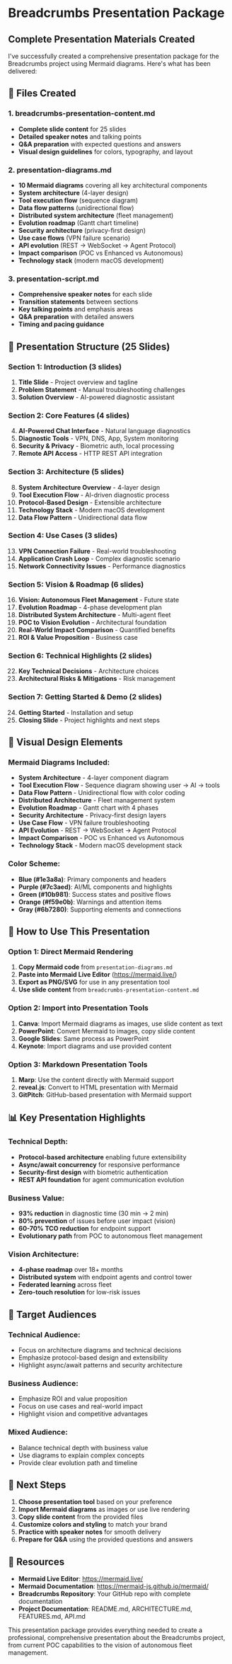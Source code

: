 # Breadcrumbs Presentation Package
## Complete Presentation Materials Created

I've successfully created a comprehensive presentation package for the Breadcrumbs project using Mermaid diagrams. Here's what has been delivered:

## 📁 Files Created

### 1. **breadcrumbs-presentation-content.md**
- **Complete slide content** for 25 slides
- **Detailed speaker notes** and talking points
- **Q&A preparation** with expected questions and answers
- **Visual design guidelines** for colors, typography, and layout

### 2. **presentation-diagrams.md**
- **10 Mermaid diagrams** covering all key architectural components
- **System architecture** (4-layer design)
- **Tool execution flow** (sequence diagram)
- **Data flow patterns** (unidirectional flow)
- **Distributed system architecture** (fleet management)
- **Evolution roadmap** (Gantt chart timeline)
- **Security architecture** (privacy-first design)
- **Use case flows** (VPN failure scenario)
- **API evolution** (REST → WebSocket → Agent Protocol)
- **Impact comparison** (POC vs Enhanced vs Autonomous)
- **Technology stack** (modern macOS development)

### 3. **presentation-script.md**
- **Comprehensive speaker notes** for each slide
- **Transition statements** between sections
- **Key talking points** and emphasis areas
- **Q&A preparation** with detailed answers
- **Timing and pacing guidance**

## 🎯 Presentation Structure (25 Slides)

### Section 1: Introduction (3 slides)
1. **Title Slide** - Project overview and tagline
2. **Problem Statement** - Manual troubleshooting challenges
3. **Solution Overview** - AI-powered diagnostic assistant

### Section 2: Core Features (4 slides)
4. **AI-Powered Chat Interface** - Natural language diagnostics
5. **Diagnostic Tools** - VPN, DNS, App, System monitoring
6. **Security & Privacy** - Biometric auth, local processing
7. **Remote API Access** - HTTP REST API integration

### Section 3: Architecture (5 slides)
8. **System Architecture Overview** - 4-layer design
9. **Tool Execution Flow** - AI-driven diagnostic process
10. **Protocol-Based Design** - Extensible architecture
11. **Technology Stack** - Modern macOS development
12. **Data Flow Pattern** - Unidirectional data flow

### Section 4: Use Cases (3 slides)
13. **VPN Connection Failure** - Real-world troubleshooting
14. **Application Crash Loop** - Complex diagnostic scenario
15. **Network Connectivity Issues** - Performance diagnostics

### Section 5: Vision & Roadmap (6 slides)
16. **Vision: Autonomous Fleet Management** - Future state
17. **Evolution Roadmap** - 4-phase development plan
18. **Distributed System Architecture** - Multi-agent fleet
19. **POC to Vision Evolution** - Architectural foundation
20. **Real-World Impact Comparison** - Quantified benefits
21. **ROI & Value Proposition** - Business case

### Section 6: Technical Highlights (2 slides)
22. **Key Technical Decisions** - Architecture choices
23. **Architectural Risks & Mitigations** - Risk management

### Section 7: Getting Started & Demo (2 slides)
24. **Getting Started** - Installation and setup
25. **Closing Slide** - Project highlights and next steps

## 🎨 Visual Design Elements

### Mermaid Diagrams Included:
- **System Architecture** - 4-layer component diagram
- **Tool Execution Flow** - Sequence diagram showing user → AI → tools
- **Data Flow Pattern** - Unidirectional flow with color coding
- **Distributed Architecture** - Fleet management system
- **Evolution Roadmap** - Gantt chart with 4 phases
- **Security Architecture** - Privacy-first design layers
- **Use Case Flow** - VPN failure troubleshooting
- **API Evolution** - REST → WebSocket → Agent Protocol
- **Impact Comparison** - POC vs Enhanced vs Autonomous
- **Technology Stack** - Modern macOS development stack

### Color Scheme:
- **Blue (#1e3a8a)**: Primary components and headers
- **Purple (#7c3aed)**: AI/ML components and highlights
- **Green (#10b981)**: Success states and positive flows
- **Orange (#f59e0b)**: Warnings and attention items
- **Gray (#6b7280)**: Supporting elements and connections

## 🚀 How to Use This Presentation

### Option 1: Direct Mermaid Rendering
1. **Copy Mermaid code** from `presentation-diagrams.md`
2. **Paste into Mermaid Live Editor** (https://mermaid.live/)
3. **Export as PNG/SVG** for use in any presentation tool
4. **Use slide content** from `breadcrumbs-presentation-content.md`

### Option 2: Import into Presentation Tools
1. **Canva**: Import Mermaid diagrams as images, use slide content as text
2. **PowerPoint**: Convert Mermaid to images, copy slide content
3. **Google Slides**: Same process as PowerPoint
4. **Keynote**: Import diagrams and use provided content

### Option 3: Markdown Presentation Tools
1. **Marp**: Use the content directly with Mermaid support
2. **reveal.js**: Convert to HTML presentation with Mermaid
3. **GitPitch**: GitHub-based presentation with Mermaid support

## 📊 Key Presentation Highlights

### Technical Depth:
- **Protocol-based architecture** enabling future extensibility
- **Async/await concurrency** for responsive performance
- **Security-first design** with biometric authentication
- **REST API foundation** for agent communication evolution

### Business Value:
- **93% reduction** in diagnostic time (30 min → 2 min)
- **80% prevention** of issues before user impact (vision)
- **60-70% TCO reduction** for endpoint support
- **Evolutionary path** from POC to autonomous fleet management

### Vision Architecture:
- **4-phase roadmap** over 18+ months
- **Distributed system** with endpoint agents and control tower
- **Federated learning** across fleet
- **Zero-touch resolution** for low-risk issues

## 🎯 Target Audiences

### Technical Audience:
- Focus on architecture diagrams and technical decisions
- Emphasize protocol-based design and extensibility
- Highlight async/await patterns and security architecture

### Business Audience:
- Emphasize ROI and value proposition
- Focus on use cases and real-world impact
- Highlight vision and competitive advantages

### Mixed Audience:
- Balance technical depth with business value
- Use diagrams to explain complex concepts
- Provide clear evolution path and timeline

## 📝 Next Steps

1. **Choose presentation tool** based on your preference
2. **Import Mermaid diagrams** as images or use live rendering
3. **Copy slide content** from the provided files
4. **Customize colors and styling** to match your brand
5. **Practice with speaker notes** for smooth delivery
6. **Prepare for Q&A** using the provided questions and answers

## 🔗 Resources

- **Mermaid Live Editor**: https://mermaid.live/
- **Mermaid Documentation**: https://mermaid-js.github.io/mermaid/
- **Breadcrumbs Repository**: Your GitHub repo with complete documentation
- **Project Documentation**: README.md, ARCHITECTURE.md, FEATURES.md, API.md

This presentation package provides everything needed to create a professional, comprehensive presentation about the Breadcrumbs project, from current POC capabilities to the vision of autonomous fleet management.
